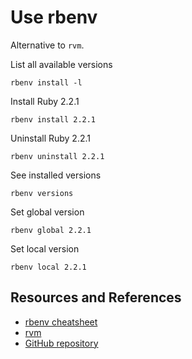 # Use rbenv

Alternative to `rvm`.

List all available versions

```shell
rbenv install -l
```

Install Ruby 2.2.1

```shell
rbenv install 2.2.1
```

Uninstall Ruby 2.2.1

```shell
rbenv uninstall 2.2.1
```

See installed versions

```shell
rbenv versions
```

Set global version

```shell
rbenv global 2.2.1
```

Set local version

```shell
rbenv local 2.2.1
```

## Resources and References

- [rbenv cheatsheet](https://devhints.io/rbenv)
- [rvm](use_rvm.md)
- [GitHub repository](https://github.com/rbenv/rbenv)
